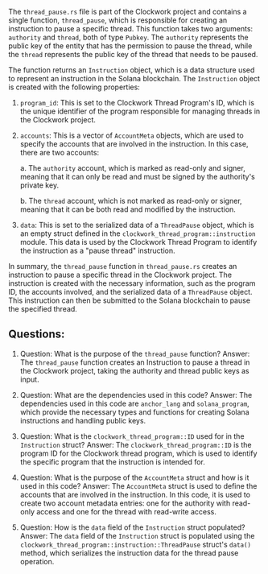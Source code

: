 The `thread_pause.rs` file is part of the Clockwork project and contains a single function, `thread_pause`, which is responsible for creating an instruction to pause a specific thread. This function takes two arguments: `authority` and `thread`, both of type `Pubkey`. The `authority` represents the public key of the entity that has the permission to pause the thread, while the `thread` represents the public key of the thread that needs to be paused.

The function returns an `Instruction` object, which is a data structure used to represent an instruction in the Solana blockchain. The `Instruction` object is created with the following properties:

1. `program_id`: This is set to the Clockwork Thread Program's ID, which is the unique identifier of the program responsible for managing threads in the Clockwork project.

2. `accounts`: This is a vector of `AccountMeta` objects, which are used to specify the accounts that are involved in the instruction. In this case, there are two accounts:

   a. The `authority` account, which is marked as read-only and signer, meaning that it can only be read and must be signed by the authority's private key.
   
   b. The `thread` account, which is not marked as read-only or signer, meaning that it can be both read and modified by the instruction.

3. `data`: This is set to the serialized data of a `ThreadPause` object, which is an empty struct defined in the `clockwork_thread_program::instruction` module. This data is used by the Clockwork Thread Program to identify the instruction as a "pause thread" instruction.

In summary, the `thread_pause` function in `thread_pause.rs` creates an instruction to pause a specific thread in the Clockwork project. The instruction is created with the necessary information, such as the program ID, the accounts involved, and the serialized data of a `ThreadPause` object. This instruction can then be submitted to the Solana blockchain to pause the specified thread.
## Questions: 
 1. Question: What is the purpose of the `thread_pause` function?
   Answer: The `thread_pause` function creates an Instruction to pause a thread in the Clockwork project, taking the authority and thread public keys as input.

2. Question: What are the dependencies used in this code?
   Answer: The dependencies used in this code are `anchor_lang` and `solana_program`, which provide the necessary types and functions for creating Solana instructions and handling public keys.

3. Question: What is the `clockwork_thread_program::ID` used for in the `Instruction` struct?
   Answer: The `clockwork_thread_program::ID` is the program ID for the Clockwork thread program, which is used to identify the specific program that the instruction is intended for.

4. Question: What is the purpose of the `AccountMeta` struct and how is it used in this code?
   Answer: The `AccountMeta` struct is used to define the accounts that are involved in the instruction. In this code, it is used to create two account metadata entries: one for the authority with read-only access and one for the thread with read-write access.

5. Question: How is the `data` field of the `Instruction` struct populated?
   Answer: The `data` field of the `Instruction` struct is populated using the `clockwork_thread_program::instruction::ThreadPause` struct's `data()` method, which serializes the instruction data for the thread pause operation.
    
